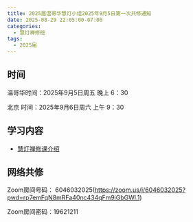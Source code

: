 ```yaml
---
title: 2025届温哥华慧灯小组2025年9月5日第一次共修通知
date: 2025-08-29 22:05:00-07:00
categories:
  - 慧灯禅修班
tags:
  - 2025届
---
```

## 时间

温哥华时间：2025年9月5日周五 晚上 6：30

北京  时间：2025年9月6日周六 上午 9：30


## 学习内容


* [慧灯禅修课介绍](http://huidengchanxiu.net/wsb/book1/b1-0)


## 网络共修
Zoom房间号码： 6046032025(https://zoom.us/j/6046032025?pwd=rp7emFqN8mRFa40nc434qFm9iGbGWl.1)

Zoom房间密码：19621211
